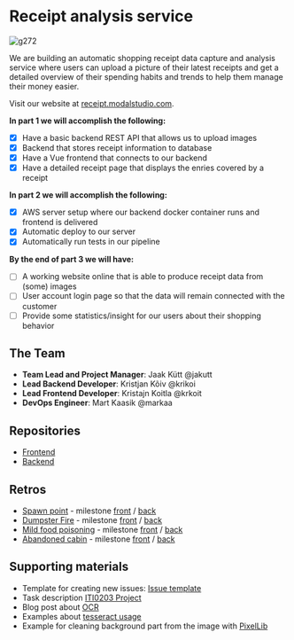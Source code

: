 # Receipt analysis service
![g272](/g272.png)

We are building an automatic shopping receipt data capture and analysis service where users can upload a picture of their latest receipts and get a detailed overview of their spending habits and trends to help them manage their money easier. 

Visit our website at [receipt.modalstudio.com](https://receipt.modalstudio.com/).

**In part 1 we will accomplish the following:**
- [x] Have a basic backend REST API that allows us to upload images 
- [x] Backend that stores receipt information to database
- [x] Have a Vue frontend that connects to our backend
- [x] Have a detailed receipt page that displays the enries covered by a receipt

**In part 2 we will accomplish the following:**
- [x] AWS server setup where our backend docker container runs and frontend is delivered
- [x] Automatic deploy to our server
- [x] Automatically run tests in our pipeline

**By the end of part 3 we will have:**
- [ ] A working website online that is able to produce receipt data from (some) images
- [ ] User account login page so that the data will remain connected with the customer
- [ ] Provide some statistics/insight for our users about their shopping behavior

## The Team
- **Team Lead and Project Manager**:  Jaak Kütt  @jakutt
- **Lead Backend Developer**:  Kristjan Kõiv  @krikoi
- **Lead Frontend Developer**:  Kristajn Koitla  @krkoit
- **DevOps Engineer**:  Mart Kaasik  @markaa

## Repositories

- [Frontend](https://gitlab.cs.ttu.ee/jakutt/team-02-spacevolcanoes-frontend/)
- [Backend](https://gitlab.cs.ttu.ee/jakutt/team-02-spacevolcanoes-backend/)

## Retros

- [Spawn point](/page/retro-spawn-point) - milestone [front](https://gitlab.cs.ttu.ee/jakutt/team-02-spacevolcanoes-frontend/-/milestones/1) / [back](https://gitlab.cs.ttu.ee/jakutt/team-02-spacevolcanoes-backend/-/milestones/1)
- [Dumpster Fire](/page/retro-dumpster-fire) - milestone [front](https://gitlab.cs.ttu.ee/jakutt/team-02-spacevolcanoes-frontend/-/milestones/2) / [back](https://gitlab.cs.ttu.ee/jakutt/team-02-spacevolcanoes-backend/-/milestones/2)
- [Mild food poisoning](/page/retro-mild-food-poisoning) - milestone [front](https://gitlab.cs.ttu.ee/jakutt/team-02-spacevolcanoes-frontend/-/milestones/3) / [back](https://gitlab.cs.ttu.ee/jakutt/team-02-spacevolcanoes-backend/-/milestones/3)
- [Abandoned cabin](/page/retro-abandoned-cabin) - milestone [front](https://gitlab.cs.ttu.ee/jakutt/team-02-spacevolcanoes-frontend/-/milestones/4) / [back](https://gitlab.cs.ttu.ee/jakutt/team-02-spacevolcanoes-backend/-/milestones/4)

## Supporting materials

- Template for creating new issues: [Issue template](Issue-template)
- Task description [ITI0203 Project](https://olegpahhomov.gitlab.io/iti0203-2020/iti0203-2020-project/)
- Blog post about [OCR](https://nanonets.com/blog/receipt-ocr/)
- Examples about [tesseract usage](https://stackoverflow.com/questions/37745519/use-pytesseract-ocr-to-recognize-text-from-an-image)
- Example for cleaning background part from the image with [PixelLib](https://towardsdatascience.com/change-the-background-of-any-image-with-5-lines-of-code-23a0ef10ce9a)
